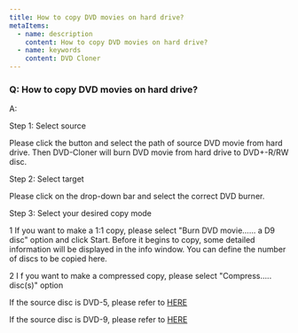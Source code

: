 ```yaml
---
title: How to copy DVD movies on hard drive?
metaItems:
  - name: description
    content: How to copy DVD movies on hard drive?
  - name: keywords
    content: DVD Cloner
---
```


### Q: How to copy DVD movies on hard drive?

A:

Step 1: Select source

Please click the button and select the path of source DVD movie from hard drive. Then DVD-Cloner will burn DVD movie from hard drive to DVD+-R/RW disc. 

Step 2: Select target 

Please click on the drop-down bar and select the correct DVD burner.

Step 3: Select your desired copy mode

1 If you want to make a 1:1 copy, please select "Burn DVD movie…… a D9 disc" option and click Start. Before it begins to copy, some detailed information will be displayed in the info window. You can define the number of discs to be copied here.

2 I f you want to make a compressed copy, please select "Compress….. disc(s)" option

If the source disc is DVD-5, please refer to [HERE](https://www.dvd-cloner.com/dvd-cloner/how-to-copy-a-dvd-5-movie.html)

If the source disc is DVD-9, please refer to [HERE](https://www.dvd-cloner.com/dvd-cloner/how-to-copy-a-dvd-9-movie.html)